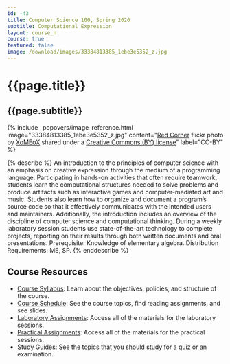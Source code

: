 ```yaml
---
id: -43
title: Computer Science 100, Spring 2020
subtitle: Computational Expression
layout: course_n
course: true
featured: false
image: /download/images/33384813385_1ebe3e5352_z.jpg
---
```


# {{page.title}}
## {{page.subtitle}}

<!-- Include header image -->

{% include _popovers/image_reference.html image="33384813385_1ebe3e5352_z.jpg" content="<a title='Red Corner' href='https://flickr.com/photos/xmex/32740378883'>Red Corner</a> flickr photo by <a href='https://flickr.com/people/xmex'>XoMEoX</a> shared under a <a href='https://creativecommons.org/licenses/by/2.0/'>Creative Commons (BY) license</a>" label="CC-BY" %}

{% describe %}
An introduction to the principles of computer science with an emphasis on
creative expression through the medium of a programming language. Participating
in hands-on activities that often require teamwork, students learn the
computational structures needed to solve problems and produce artifacts such as
interactive games and computer-mediated art and music. Students also learn how
to organize and document a program’s source code so that it effectively
communicates with the intended users and maintainers. Additionally, the
introduction includes an overview of the discipline of computer science and
computational thinking. During a weekly laboratory session students use
state-of-the-art technology to complete projects, reporting on their results
through both written documents and oral presentations. Prerequisite: Knowledge
of elementary algebra. Distribution Requirements: ME, SP.
{% enddescribe %}

## Course Resources

<ul class="fa-ul">


<li><i class="fa-li fa fa-arrow-right"></i><a href="https://github.com/Allegheny-Computer-Science-100-F2019/cs100-F2019-syllabus/releases/download/cs100F2019-syllabus-0.2.0/cs100F2019_syllabus.pdf"
class="major">Course Syllabus</a>: Learn about the objectives, policies, and structure of the course.

<li><i class="fa-li fa fa-arrow-right"></i><a href="{{site.baseurl}}teaching/cs100F2019/schedule/"
class="major">Course Schedule</a>: See the course topics, find reading assignments, and see slides.

<li><i class="fa-li fa fa-arrow-right"></i><a href="{{site.baseurl}}teaching/cs100F2019/laboratories/"
class="major">Laboratory Assignments</a>: Access all of the materials for the laboratory sessions.

<li><i class="fa-li fa fa-arrow-right"></i><a href="{{site.baseurl}}teaching/cs100F2019/practicals/"
class="major">Practical Assignments</a>: Access all of the materials for the practical sessions.

<li><i class="fa-li fa fa-arrow-right"></i><a href="{{site.baseurl}}teaching/cs100F2019/studyguides/"
class="major">Study Guides</a>: See the topics that you should study for a quiz or an examination.

</ul>

